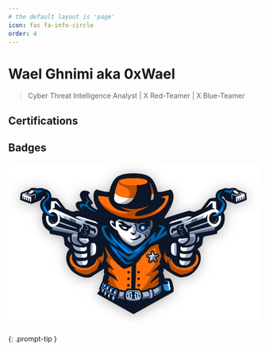 ```yaml
---
# the default layout is 'page'
icon: fas fa-info-circle
order: 4
---
```

# Wael Ghnimi aka 0xWael
> Cyber Threat Intelligence Analyst | X Red-Teamer | X Blue-Teamer

## Certifications

## Badges
![pro-lab-dante.svg](assets/img/ic-dante-overview.svg)


{: .prompt-tip }
